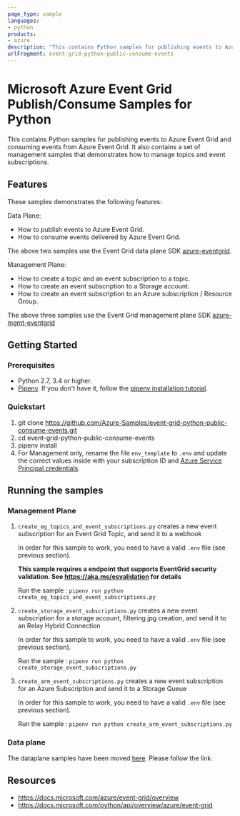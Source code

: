 ```yaml
---
page_type: sample
languages:
- python
products:
- azure
description: "This contains Python samples for publishing events to Azure Event Grid and consuming events from Azure Event Grid."
urlFragment: event-grid-python-public-consume-events
---
```


# Microsoft Azure Event Grid Publish/Consume Samples for Python

This contains Python samples for publishing events to Azure Event Grid and consuming events from Azure Event Grid. It also contains a set of management samples that demonstrates how to manage topics and event subscriptions.

## Features

These samples demonstrates the following features:

Data Plane:

* How to publish events to Azure Event Grid.
* How to consume events delivered by Azure Event Grid.

The above two samples use the Event Grid data plane SDK [azure-eventgrid](https://pypi.org/project/azure-eventgrid/).

Management Plane:

* How to create a topic and an event subscription to a topic.
* How to create an event subscription to a Storage account.
* How to create an event subscription to an Azure subscription / Resource Group.

The above three samples use the Event Grid management plane SDK [azure-mgmt-eventgrid](https://pypi.org/project/azure-mgmt-eventgrid/)

## Getting Started

### Prerequisites

- Python 2.7, 3.4 or higher.
- [Pipenv](https://docs.pipenv.org/). If you don't have it, follow the [pipenv installation tutorial](https://docs.pipenv.org/#install-pipenv-today).


### Quickstart

1. git clone https://github.com/Azure-Samples/event-grid-python-public-consume-events.git
2. cd event-grid-python-public-consume-events
3. pipenv install
4. For Management only, rename the file `env_template` to `.env` and update the correct values inside with your
   subscription ID and [Azure Service Principal credentials](https://docs.microsoft.com/azure/azure-resource-manager/resource-group-create-service-principal-portal).

## Running the samples

### Management Plane

1. `create_eg_topics_and_event_subscriptions.py` creates a new event subscription for an Event Grid Topic, and send it to a webhook

   In order for this sample to work, you need to have a valid `.env` file (see previous section).

   **This sample requires a endpoint that supports EventGrid security validation. See https://aka.ms/esvalidation for details**

   Run the sample : `pipenv run python create_eg_topics_and_event_subscriptions.py`

2. `create_storage_event_subscriptions.py` creates a new event subscription for a storage account, filtering jpg creation, and send it to an Relay Hybrid Connection

   In order for this sample to work, you need to have a valid `.env` file (see previous section).

   Run the sample : `pipenv run python create_storage_event_subscriptions.py`

3. `create_arm_event_subscriptions.py` creates a new event subscription for an Azure Subscription and send it to a Storage Queue

   In order for this sample to work, you need to have a valid `.env` file (see previous section).

   Run the sample : `pipenv run python create_arm_event_subscriptions.py`

### Data plane

The dataplane samples have been moved [here](https://github.com/Azure/azure-sdk-for-python/tree/master/sdk/eventgrid/azure-eventgrid/samples). Please follow the link.

## Resources

- https://docs.microsoft.com/azure/event-grid/overview
- https://docs.microsoft.com/python/api/overview/azure/event-grid
